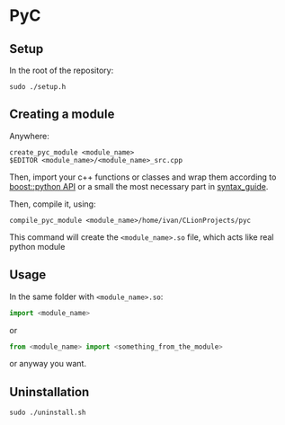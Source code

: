 # PyC
## Setup
In the root of the repository:
```shell
sudo ./setup.h
```
## Creating a module
Anywhere:
```shell
create_pyc_module <module_name>
$EDITOR <module_name>/<module_name>_src.cpp
```
Then, import your c++ functions or classes and wrap them according to [boost::python API](https://www.boost.org/doc/libs/1_76_0/libs/python/doc/html/tutorial/index.html) or a small the most necessary part in [syntax_guide](https://github.com/RodkinIvan/pyc/blob/master/syntax_guide.md). 

Then, compile it, using:
```shell
compile_pyc_module <module_name>/home/ivan/CLionProjects/pyc
```
This command will create the `<module_name>.so` file, which acts like real python module
## Usage
In the same folder with `<module_name>.so`:
```python
import <module_name>
```
or
```python
from <module_name> import <something_from_the_module> 
```
or anyway you want.

## Uninstallation
```shell
sudo ./uninstall.sh
```